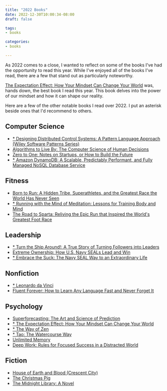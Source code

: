```yaml
---
title: "2022 Books"
date: 2022-12-30T10:00:34-08:00
draft: false

tags:
- books

categories:
- books

---
```


As 2022 comes to a close, I wanted to reflect on some of the books I've had the opportunity to read this year. While I've enjoyed all of the books I've read, there are a few that stand out as particularly noteworthy.

[The Expectation Effect: How Your Mindset Can Change Your World](https://www.amazon.com/Expectation-Effect-Mindset-Change-World/dp/B094DWPMQB) was, hands down, the best book I read this year. This book delves into the power of our mindset and how it can shape our reality.

Here are a few of the other notable books I read over 2022. I put an asterisk beside ones that I'd recommend to others.

## Computer Science
- [* Designing Distributed Control Systems: A Pattern Language Approach (Wiley Software Patterns Series)](https://www.amazon.com/gp/product/1118694155)
- [Algorithms to Live By: The Computer Science of Human Decisions](https://www.amazon.com/Algorithms-to-Live-By-audiobook/dp/B01D24NAL6)
- [Zero to One: Notes on Startups, or How to Build the Future](https://www.amazon.com/Zero-to-One-audiobook/dp/B00M284NY2)
- [* Amazon DynamoDB: A Scalable, Predictably Performant, and Fully Managed NoSQL Database Service](https://www.usenix.org/system/files/atc22-elhemali.pdf)

## Fitness
- [Born to Run: A Hidden Tribe, Superathletes, and the Greatest Race the World Has Never Seen](https://www.amazon.com/gp/product/0394733118)
- [* Running with the Mind of Meditation: Lessons for Training Body and Mind](https://www.amazon.com/Running-Mind-Meditation-Lessons-Training/dp/B01EK5P2H6)
- [The Road to Sparta: Reliving the Epic Run that Inspired the World's Greatest Foot Race](https://www.amazon.com/Road-Sparta-Reliving-Inspired-Greatest/dp/1760295329)

## Leadership
- [* Turn the Ship Around!: A True Story of Turning Followers into Leaders](https://www.amazon.com/Turn-Ship-Around-Turning-Followers/dp/B08V4TFFCK)
- [Extreme Ownership: How U.S. Navy SEALs Lead and Win](https://www.amazon.com/Extreme-Ownership-audiobook/dp/B015TM0RM4)
- [* Embrace the Suck: The Navy SEAL Way to an Extraordinary Life](https://www.amazon.com/Embrace-Suck-Navy-SEAL-Extraordinary/dp/B08R7TR5D9)

## Nonfiction
- [* Leonardo da Vinci](https://www.amazon.com/Leonardo-Vinci-Walter-Isaacson/dp/1501139150)
- [Fluent Forever: How to Learn Any Language Fast and Never Forget It](https://www.amazon.com/Fluent-Forever-Gabriel-Wyner-audiobook/dp/B06X1GK1D1)

## Psychology
- [Superforecasting: The Art and Science of Prediction](https://www.amazon.com/Superforecasting-audiobook/dp/B0131HGPQQ)
- [* The Expectation Effect: How Your Mindset Can Change Your World](https://www.amazon.com/Expectation-Effect-Mindset-Change-World/dp/B094DWPMQB)
- [* The Way of Zen](https://www.amazon.com/gp/product/0375705104)
- [* Tao: The Watercourse Way](https://www.amazon.com/gp/product/0394733118)
- [Unlimited Memory](https://www.amazon.com/Unlimited-Memory-Kevin-Horsley-audiobook/dp/B01J6MGMQS)
- [Deep Work: Rules for Focused Success in a Distracted World](https://www.amazon.com/Deep-Work-Cal-Newport-audiobook/dp/B0189PVAWY)

## Fiction
- [House of Earth and Blood (Crescent City)](https://www.amazon.com/gp/product/1635574048)
- [The Christmas Pig](https://www.amazon.com/The-Christmas-Pig/dp/B092NW9S7H)
- [The Midnight Library: A Novel](https://www.amazon.com/The-Midnight-Library-A-Novel/dp/B085S8BSYS)